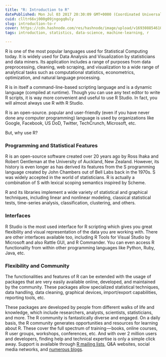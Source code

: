 ```yaml
---
title: "R: Introduction to R"
datePublished: Mon Jul 03 2017 20:30:09 GMT+0000 (Coordinated Universal Time)
cuid: clltr66vj000g09jngogq0uly
slug: introduction-to-r
cover: https://cdn.hashnode.com/res/hashnode/image/upload/v1693088546106/c487d3b3-dc16-4bc9-a321-0acb440cb763.jpeg
tags: introduction, statistics, data-science, machine-learning, r

---
```


R is one of the most popular languages used for Statistical Computing today. It is widely used for Data Analysis and Visualization by statisticians and data miners. Its application includes a range of purposes from data preprocessing, cleaning, web scraping, and visualization to a wide range of analytical tasks such as computational statistics, econometrics, optimization, and natural language processing.

R is in itself a command-line-based scripting language and is a dynamic language (compiled at runtime). Though you can use any text editor to write R scripts, it is way more convenient and useful to use R Studio. In fact, you will almost always use R with R Studio.

R is an open-source. popular and user-friendly (even if you have never done any computer programming) language is used by organizations like Google, Facebook, US DoD, Twitter, TechCrunch, Microsoft, etc.

But, why use R?

### Programming and Statistical Features

R is an open-source software created over 20 years ago by Ross Ihaka and Robert Gentleman at the University of Auckland, New Zealand. However, its history is even longer as has derived its features from the S programming language created by John Chambers out of Bell Labs back in the 1970s. S was widely accepted in the world of statisticians. R is actually a combination of S with lexical scoping semantics inspired by Scheme.

R and its libraries implement a wide variety of statistical and graphical techniques, including linear and nonlinear modeling, classical statistical tests, time-series analysis, classification, clustering, and others.

### Interfaces

R Studio is the most used interface for R scripting which gives you great flexibility and visual representation of the data you are working with. There are other interfaces available too, including R Tools for Visual Studio by Microsoft and also Rattle GUI, and R Commander. You can even access R functionality from within other programming languages like Python, Ruby, Java, etc.

### Flexibility and Community

The functionalities and features of R can be extended with the usage of packages that are very easily available online, developed, and maintained by the community. These packages allow specialized statistical techniques, data handling, data cleaning, graphical devices, import/export capabilities, reporting tools, etc.

These packages are developed by people from different walks of life and knowledge, which include researchers, analysts, scientists, statisticians, and more. The R community is fantastically diverse and engaged. On a daily basis, the R community generates opportunities and resources for learning about R. These cover the full spectrum of training — books, online courses, R user groups, workshops, conferences, etc. And with over 2 million users and developers, finding help and technical expertise is only a simple click away. Support is available through [R mailing lists](https://www.r-project.org/mail.html), Q&A websites, social media networks, and [numerous blogs](http://www.r-bloggers.com/).